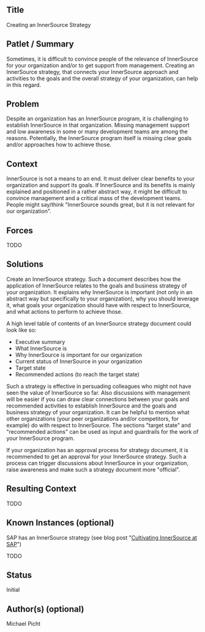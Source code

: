 ## Title

Creating an InnerSource Strategy

## Patlet / Summary

Sometimes, it is difficult to convince people of the relevance of InnerSource for your organization and/or to get support from management. Creating an InnerSource strategy, that connects your InnerSource approach and activities to the goals and the overall strategy of your organization, can help in this regard.

## Problem

Despite an organization has an InnerSource program, it is challenging to establish InnerSource in that organization. Missing management support and low awareness in some or many development teams are among the reasons. Potentially, the InnerSource program itself is missing clear goals and/or approaches how to achieve those.

## Context

InnerSource is not a means to an end. It must deliver clear benefits to your organization and support its goals. If InnerSource and its benefits is mainly explained and positioned in a rather abstract way, it might be difficult to convince management and a critical mass of the development teams. People might say/think "InnerSource sounds great, but it is not relevant for our organization".

## Forces

TODO

<!--
What makes the problem difficult?
What are the trade-offs?
These are constraints that **can be changed** at a cost.
The solution might change one or more of these forces in order to solve the problem, while also in-turn changing the context.
-->

## Solutions

Create an InnerSource strategy. Such a document describes how the application of InnerSource relates to the goals and business strategy of your organization. It explains why InnerSource is important (not only in an abstract way but specifically to your organization), why you should leverage it, what goals your organization should have with respect to InnerSource, and what actions to perform to achieve those.

A high level table of contents of an InnerSource strategy document could look like so:

- Executive summary
- What InnerSource is
- Why InnerSource is important for our organization
- Current status of InnerSource in your organization
- Target state
- Recommended actions (to reach the target state)

Such a strategy is effective in persuading colleagues who might not have seen the value of InnerSource so far. Also discussions with management will be easier if you can draw clear connections between your goals and recommended activities to establish InnerSource and the goals and business strategy of your organization. It can be helpful to mention what other organizations (your peer organizations and/or competitors, for example) do with respect to InnerSource. The sections "target state" and "recommended actions" can be used as input and guardrails for the work of your InnerSource program.

If your organization has an approval process for strategy document, it is recommended to get an approval for your InnerSource strategy. Such a process can trigger discussions about InnerSource in your organization, raise awareness and make such a strategy document more "official".

## Resulting Context

TODO

<!--
What is the situation after the problem has been solved?
The original context is changed indirectly by way of the solution.
Often this section can include discussion of the next possible Patterns/problems introduced.
This section can be short in content - the solution may not introduce new problems or change much context.
-->

## Known Instances (optional)

SAP has an InnerSource strategy (see blog post "[Cultivating InnerSource at SAP](https://community.sap.com/t5/open-source-blogs/cultivating-innersource-at-sap/ba-p/13575274)")

TODO

<!--
Where has this been seen before?
Helps to reinforce that this is a REAL pattern and that you match the context.

May mention:

* A particular business
* Anonymized instances ex: "3 companies have proven that this is a good solution" or "A large financial services org...".
-->

## Status

Initial

## Author(s) (optional)

Michael Picht
